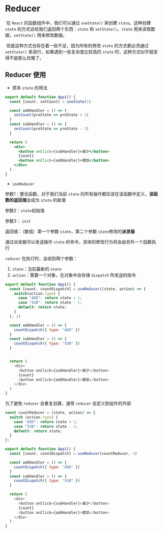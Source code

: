 # Reducer

​		在 `React` 的函数组件中，我们可以通过 `useState()` 来创建 `state`。这种创建 `state` 的方式会给我们返回两个东西：`state` 和 `setState()`。`state` 用来读取数据，`setState()` 用来修改数据。

​		但是这种方式也存在着一些不足，因为所有的修改 `state` 的方式都必须通过 `setState()` 来进行，如果遇到一些复杂度比较高的 `state` 时，这种方式似乎就变得不是那么优雅了。



## Reducer 使用

- 原本 `state` 的用法

```jsx
export default function App1() {
  const [count, setCount] = useState(1)

  const addHandler = () => {
    setCount(preState => preState + 1)
  }
  const subHandler = () => {
    setCount(preState => preState - 1)
  }

  return (
    <div>
      <button onClick={subHandler}>减少</button>
      {count}
      <button onClick={addHandler}>增加</button>
    </div>
  )
}
```

- `useReducer`

参数1：整合函数，对于我们当前 `state` 的所有操作都应该在该函数中定义，**该函数的返回值**会成为 `state` 的新值

参数2：`state`初始值

参数3： `init`

返回值：（数组）第一个参数 `state`，第二个参数 `state`修改的**派发器**

通过派发器可以发送操作 `state` 的命令，具体的修改行为将会由另外一个函数执行

`reducer` 在执行时，会收到两个参数：

1. `state`：当前最新的 `state`
2. `action`：需要一个对象，在对象中会存储 `dispatch` 所发送的指令

```js
export default function App1() {
  const [count, countDispatch] = useReducer((state, action) => {
    switch(action.type) {
      case "ADD": return state + 1;
      case "SUB": return state - 1;
      default: return state;
    }
  }, 1)

  const addHandler = () => {
    countDispatch({ type: "ADD" })
  }
  const subHandler = () => {
    countDispatch({ type: "SUB" })
  }


  return (
    <div>
      <button onClick={subHandler}>减少</button>
      {count}
      <button onClick={addHandler}>增加</button>
    </div>
  )
}
```



为了避免 `reducer` 会重复创建，通常 `reducer` 会定义到组件的外部

```js
const countReducer = (state, action) => {
  switch (action.type) {
    case "ADD": return state + 1;
    case "SUB": return state - 1;
    default: return state;
  }
};

export default function App1() {
  const [count, countDispatch] = useReducer(countReducer, 1)

  const addHandler = () => {
    countDispatch({ type: "ADD" })
  }
  const subHandler = () => {
    countDispatch({ type: "SUB" })
  }

  return (
    <div>
      <button onClick={subHandler}>减少</button>
      {count}
      <button onClick={addHandler}>增加</button>
    </div>
  )
}
```







